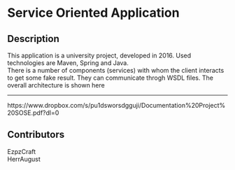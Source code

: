 <h1>Service Oriented Application</h1>
<h2>Description</h2>
This application is a university project, developed in 2016. Used technologies are Maven, Spring and Java.</br>
There is a number of components (services) with whom the client interacts to get some fake result. They can communicate throgh WSDL files. The overall architecture is shown here <hr>https://www.dropbox.com/s/pu1dsworsdgguji/Documentation%20Project%20SOSE.pdf?dl=0</hr>
<h2>Contributors</h2>
 EzpzCraft </br>
 HerrAugust 
